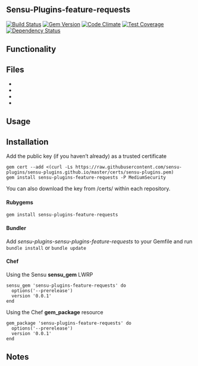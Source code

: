 ## Sensu-Plugins-feature-requests

[![Build Status](https://travis-ci.org/sensu-plugins/sensu-plugins-feature-requests.svg?branch=master)](https://travis-ci.org/sensu-plugins/sensu-plugins-feature-requests)
[![Gem Version](https://badge.fury.io/rb/sensu-plugins-feature-requests.svg)](http://badge.fury.io/rb/sensu-plugins-feature-requests)
[![Code Climate](https://codeclimate.com/github/sensu-plugins/sensu-plugins-feature-requests/badges/gpa.svg)](https://codeclimate.com/github/sensu-plugins/sensu-plugins-feature-requests)
[![Test Coverage](https://codeclimate.com/github/sensu-plugins/sensu-plugins-feature-requests/badges/coverage.svg)](https://codeclimate.com/github/sensu-plugins/sensu-plugins-feature-requests)
[![Dependency Status](https://gemnasium.com/sensu-plugins/sensu-plugins-feature-requests.svg)](https://gemnasium.com/sensu-plugins/sensu-plugins-feature-requests)

## Functionality

## Files
 *
 *
 *
 *

## Usage

## Installation

Add the public key (if you haven’t already) as a trusted certificate

```
gem cert --add <(curl -Ls https://raw.githubusercontent.com/sensu-plugins/sensu-plugins.github.io/master/certs/sensu-plugins.pem)
gem install sensu-plugins-feature-requests -P MediumSecurity
```

You can also download the key from /certs/ within each repository.

#### Rubygems

`gem install sensu-plugins-feature-requests`

#### Bundler

Add *sensu-plugins-sensu-plugins-feature-requests* to your Gemfile and run `bundle install` or `bundle update`

#### Chef

Using the Sensu **sensu_gem** LWRP
```
sensu_gem 'sensu-plugins-feature-requests' do
  options('--prerelease')
  version '0.0.1'
end
```

Using the Chef **gem_package** resource
```
gem_package 'sensu-plugins-feature-requests' do
  options('--prerelease')
  version '0.0.1'
end
```

## Notes
